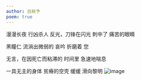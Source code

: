 ```yaml
---
author: 吕枨予
poem: true
---
```


漫漫长夜
行凶杀人
反光，刀锋在闪光
刺中了
痛苦的眼睛

黑瞳仁
流淌出微弱的
哀吟
折磨着
您

无言，在因死亡而粘滞的
时间里
急速地喘息

一具无主的身体
贫瘠的空壳
缓缓
滑向黎明
![image](https://github.com/WenhanGuo/rebirth/assets/149476911/e74f4edb-fb65-4774-8f43-84c120855c35)
